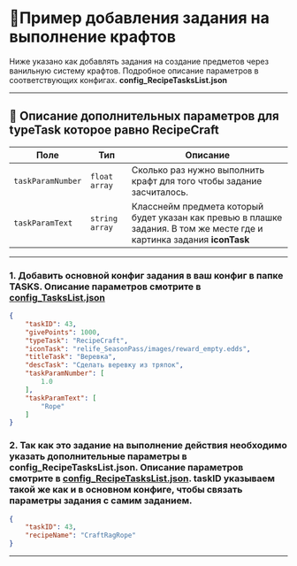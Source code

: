 
# 📄Пример добавления задания на выполнение крафтов

Ниже указано как добавлять задания на создание предметов через ванильную систему крафтов. Подробное описание параметров в соответствующих конфигах. **config_RecipeTasksList.json**

---
## 🧩 Описание дополнительных параметров для **typeTask** которое равно **RecipeCraft**

| Поле              | Тип        |  Описание |
|-------------------|------------|----------|
| `taskParamNumber`      | `float array`   | Сколько раз нужно выполнить крафт для того чтобы задание засчиталось. |
| `taskParamText` | `string array`   | Класснейм предмета который будет указан как превью в плашке задания. В том же месте где и картинка задания **iconTask** |

---
### 1. Добавить основной конфиг задания в ваш конфиг в папке TASKS. Описание параметров смотрите в [config_TasksList.json](https://github.com/virusomanvs/relife_SeasonPass/blob/main/TASKS.md)


```json
{
    "taskID": 43,
    "givePoints": 1000,
    "typeTask": "RecipeCraft",
    "iconTask": "relife_SeasonPass/images/reward_empty.edds",
    "titleTask": "Веревка",
    "descTask": "Сделать веревку из тряпок",
    "taskParamNumber": [
        1.0
    ],
    "taskParamText": [
        "Rope"
    ]
}
```
### 2. Так как это задание на выполнение действия необходимо указать дополнительные параметры в config_RecipeTasksList.json. Описание параметров смотрите в [config_RecipeTasksList.json](https://github.com/virusomanvs/relife_SeasonPass/blob/main/config_RecipeTasksList.md). taskID указываем такой же как и в основном конфиге, чтобы связать параметры задания с самим заданием.

```json
{
    "taskID": 43,
    "recipeName": "CraftRagRope"
}
```
---
